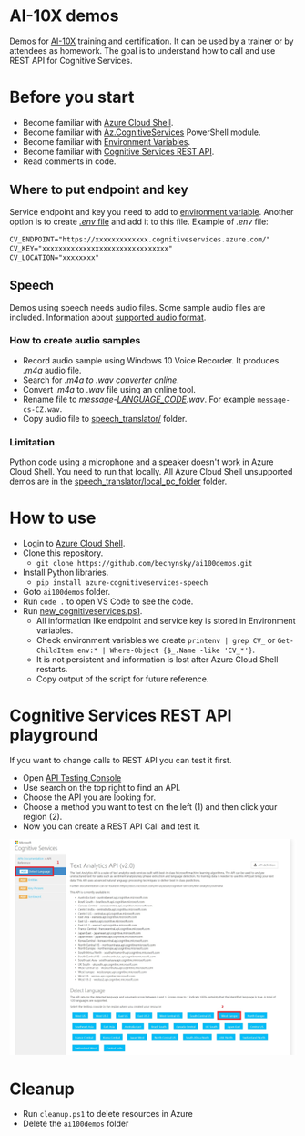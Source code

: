 # AI-10X demos
Demos for [AI-10X](https://docs.microsoft.com/en-us/learn/certifications/exams/ai-100) training and certification. It can be used by a trainer or by attendees as homework. The goal is to understand how to call and use REST API for Cognitive Services.

# Before you start
- Become familiar with [Azure Cloud Shell](https://docs.microsoft.com/en-us/azure/cloud-shell/overview).
- Become familiar with [Az.CognitiveServices](https://docs.microsoft.com/en-us/powershell/module/az.cognitiveservices/?view=azps-5.0.0#cognitive-services) PowerShell module.
- Become familiar with [Environment Variables](https://docs.microsoft.com/en-us/powershell/module/microsoft.powershell.core/about/about_environment_variables?view=powershell-7).
- Become familiar with [Cognitive Services REST API](https://westeurope.dev.cognitive.microsoft.com/docs/services).
- Read comments in code.

## Where to put endpoint and key

Service endpoint and key you need to add to [environment variable](https://en.wikipedia.org/wiki/Environment_variable). Another option is to create [_.env_ file](https://pypi.org/project/python-dotenv/) and add it to this file. Example of _.env_ file:

```
CV_ENDPOINT="https://xxxxxxxxxxxxx.cognitiveservices.azure.com/"
CV_KEY="xxxxxxxxxxxxxxxxxxxxxxxxxxxxxxx"
CV_LOCATION="xxxxxxxx"
```

## Speech

Demos using speech needs audio files. Some sample audio files are included. Information about [supported audio format](https://docs.microsoft.com/en-us/azure/cognitive-services/speech-service/rest-speech-to-text#audio-formats).

### How to create audio samples

- Record audio sample using Windows 10 Voice Recorder. It produces _.m4a_ audio file.
- Search for _.m4a to .wav converter online_.
- Convert _.m4a_ to _.wav_ file using an online tool.
- Rename file to _message-[LANGUAGE_CODE](https://aka.ms/speech/tts-languages).wav_. For example ```message-cs-CZ.wav```.
- Copy audio file to [speech_translator/](speech_translator/) folder.

### Limitation
Python code using a microphone and a speaker doesn't work in Azure Cloud Shell. You need to run that locally. All Azure Cloud Shell unsupported demos are in the [speech_translator/local_pc_folder](speech_translator/local_pc_only/) folder. 


# How to use

- Login to [Azure Cloud Shell](https://shell.azure.com).
- Clone this repository.
  - ```git clone https://github.com/bechynsky/ai100demos.git```
- Install Python libraries.
  - ```pip install azure-cognitiveservices-speech```
- Goto ```ai100demos``` folder.
- Run ```code .``` to open VS Code to see the code.
- Run [new_cognitiveservices.ps1](new_cognitiveservices.ps1).
  - All information like endpoint and service key is stored in Environment variables. 
  - Check environment variables we create ```printenv | grep CV_``` or ```Get-ChildItem env:* | Where-Object {$_.Name -like 'CV_*'}```.
  - It is not persistent and information is lost after Azure Cloud Shell restarts.
  - Copy output of the script for future reference.

# Cognitive Services REST API playground
If you want to change calls to REST API you can test it first.

- Open [API Testing Console](https://westeurope.dev.cognitive.microsoft.com/docs/services)
- Use search on the top right to find an API.
- Choose the API you are looking for.
- Choose a method you want to test on the left (1) and then click your region (2).
- Now you can create a REST API Call and test it.

![REST API Test Console](rest_api_test_1.jpg)


# Cleanup
- Run ```cleanup.ps1``` to delete resources in Azure
- Delete the ```ai100demos``` folder 
